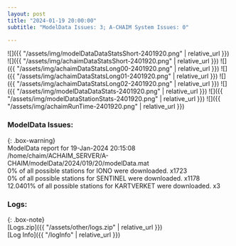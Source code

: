 ```yaml
---
layout: post
title: "2024-01-19 20:00:00"
subtitle: "ModelData Issues: 3; A-CHAIM System Issues: 0"

---
```


![]({{ "/assets/img/modelDataDataStatsShort-2401920.png" | relative_url }})
![]({{ "/assets/img/achaimDataStatsShort-2401920.png" | relative_url }})
![]({{ "/assets/img/achaimDataStatsLong00-2401920.png" | relative_url }})
![]({{ "/assets/img/achaimDataStatsLong01-2401920.png" | relative_url }})
![]({{ "/assets/img/achaimDataStatsLong02-2401920.png" | relative_url }})
![]({{ "/assets/img/modelDataDataStats-2401920.png" | relative_url }})
![]({{ "/assets/img/modelDataStationStats-2401920.png" | relative_url }})
![]({{ "/assets/img/achaimRunTime-2401920.png" | relative_url }})


### ModelData Issues:  
  
{: .box-warning}  
 ModelData report for 19-Jan-2024 20:15:08   
 /home/chaim/ACHAIM_SERVER/A-CHAIM/modelData/2024/019/20/modelData.mat   
 0% of all possible stations for IONO were downloaded. x1723   
 0% of all possible stations for SENTINEL were downloaded. x1178   
 12.0401% of all possible stations for KARTVERKET were downloaded. x3   
  


### Logs:  
  
{: .box-note}  
[Logs.zip]({{ "/assets/other/logs.zip" | relative_url }})  
[Log Info]({{ "/logInfo" | relative_url }})  

